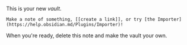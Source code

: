 This is your new *vault*.

	Make a note of something, [[create a link]], or try [the Importer](https://help.obsidian.md/Plugins/Importer)! 

When you're ready, delete this note and make the vault your own.